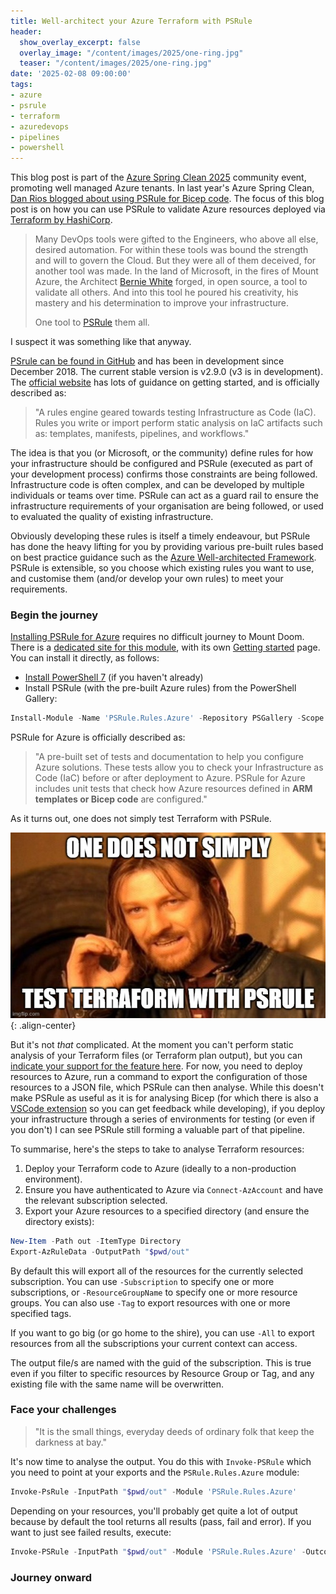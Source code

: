 ```yaml
---
title: Well-architect your Azure Terraform with PSRule
header:
  show_overlay_excerpt: false
  overlay_image: "/content/images/2025/one-ring.jpg"
  teaser: "/content/images/2025/one-ring.jpg"
date: '2025-02-08 09:00:00'
tags:
- azure
- psrule
- terraform
- azuredevops
- pipelines
- powershell
---
```


This blog post is part of the [Azure Spring Clean 2025](https://learn.microsoft.com/en-us/azure/well-architected/) community event, promoting well managed Azure tenants. In last year's Azure Spring Clean, [Dan Rios blogged about using PSRule for Bicep code](https://rios.engineer/azure-spring-clean-azure-best-practice-for-bicep-with-psrule/). The focus of this blog post is on how you can use PSRule to validate Azure resources deployed via [Terraform by HashiCorp](https://www.terraform.io/).

> Many DevOps tools were gifted to the Engineers, who above all else, desired automation. For within these tools was bound the strength and will to govern the Cloud.
> But they were all of them deceived, for another tool was made.
> In the land of Microsoft, in the fires of Mount Azure, the Architect [Bernie White](https://www.linkedin.com/in/bernie-white/) forged, in open source, a tool to validate all others.
> And into this tool he poured his creativity, his mastery and his determination to improve your infrastructure.
>
> One tool to [PSRule](https://microsoft.github.io/PSRule/v2/) them all.

I suspect it was something like that anyway.

[PSrule can be found in GitHub](https://github.com/microsoft/PSRule) and has been in development since December 2018. The current stable version is v2.9.0 (v3 is in development). The [official website](https://microsoft.github.io/PSRule/v2/) has lots of guidance on getting started, and is officially described as:

> "A rules engine geared towards testing Infrastructure as Code (IaC). Rules you write or import perform static analysis on IaC artifacts such as: templates, manifests, pipelines, and workflows."

The idea is that you (or Microsoft, or the community) define rules for how your infrastructure should be configured and PSRule (executed as part of your development process) confirms those constraints are being followed. Infrastructure code is often complex, and can be developed by multiple individuals or teams over time. PSRule can act as a guard rail to ensure the infrastructure requirements of your organisation are being followed, or used to evaluated the quality of existing infrastructure.

Obviously developing these rules is itself a timely endeavour, but PSRule has done the heavy lifting for you by providing various pre-built rules based on best practice guidance such as the [Azure Well-architected Framework](https://learn.microsoft.com/en-us/azure/well-architected/). PSRule is extensible, so you choose which existing rules you want to use, and customise them (and/or develop your own rules) to meet your requirements.

### Begin the journey

[Installing PSRule for Azure](https://azure.github.io/PSRule.Rules.Azure/install/) requires no difficult journey to Mount Doom. There is a [dedicated site for this module](https://azure.github.io/PSRule.Rules.Azure/), with its own [Getting started](https://azure.github.io/PSRule.Rules.Azure/about/) page. You can install it directly, as follows:

- [Install PowerShell 7](https://learn.microsoft.com/en-us/powershell/scripting/install/installing-powershell) (if you haven't already)
- Install PSRule (with the pre-built Azure rules) from the PowerShell Gallery:

```powershell
Install-Module -Name 'PSRule.Rules.Azure' -Repository PSGallery -Scope CurrentUser
```

PSRule for Azure is officially described as:

> "A pre-built set of tests and documentation to help you configure Azure solutions. These tests allow you to check your Infrastructure as Code (IaC) before or after deployment to Azure. PSRule for Azure includes unit tests that check how Azure resources defined in **ARM templates or Bicep code** are configured."

As it turns out, one does not simply test Terraform with PSRule.

![One does not simply test Terraform meme](/content/images/2025/one-does-not-simply-test-terraform.jpg){: .align-center}

But it's not _that_ complicated. At the moment you can't perform static analysis of your Terraform files (or Terraform plan output), but you can [indicate your support for the feature here](https://github.com/Azure/PSRule.Rules.Azure/issues/1193). For now, you need to deploy resources to Azure, run a command to export the configuration of those resources to a JSON file, which PSRule can then analyse. While this doesn't make PSRule as useful as it is for analysing Bicep (for which there is also a [VSCode extension](https://marketplace.visualstudio.com/items?itemName=bewhite.psrule-vscode) so you can get feedback while developing), if you deploy your infrastructure through a series of environments for testing (or even if you don't) I can see PSRule still forming a valuable part of that pipeline.

To summarise, here's the steps to take to analyse Terraform resources:

1. Deploy your Terraform code to Azure (ideally to a non-production environment).
2. Ensure you have authenticated to Azure via `Connect-AzAccount` and have the relevant subscription selected.
3. Export your Azure resources to a specified directory (and ensure the directory exists):

```powerShell
New-Item -Path out -ItemType Directory
Export-AzRuleData -OutputPath "$pwd/out"
```

By default this will export all of the resources for the currently selected subscription. You can use `-Subscription` to specify one or more subscriptions, or `-ResourceGroupName` to specify one or more resource groups. You can also use `-Tag` to export resources with one or more specified tags.

If you want to go big (or go home to the shire), you can use `-All` to export resources from all the subscriptions your current context can access.

The output file/s are named with the guid of the subscription. This is true even if you filter to specific resources by Resource Group or Tag, and any existing file with the same name will be overwritten.

### Face your challenges

> "It is the small things, everyday deeds of ordinary folk that keep the darkness at bay."

It's now time to analyse the output. You do this with `Invoke-PSRule` which you need to point at your exports and the `PSRule.Rules.Azure` module:

```powershell
Invoke-PsRule -InputPath "$pwd/out" -Module 'PSRule.Rules.Azure'
```

Depending on your resources, you'll probably get quite a lot of output because by default the tool returns all results (pass, fail and error). If you want to just see failed results, execute:

```powershell
Invoke-PSRule -InputPath "$pwd/out" -Module 'PSRule.Rules.Azure' -Outcome Fail
```

### Journey onward

